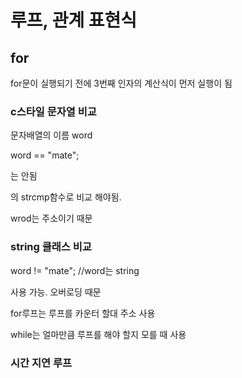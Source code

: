 # 루프, 관계 표현식

## for

for문이 실행되기 전에 3번째 인자의 계산식이 먼저 실행이 됨

### c스타일 문자열 비교

문자배열의 이름 word 

word == "mate";

는 안됨

<cstring>의 strcmp함수로 비교 해야됨.

wrod는 주소이기 때문


### string 클래스 비교

word != "mate"; //word는 string

사용 가능. 오버로딩 때문


for루프는 루프를 카운터 할대 주소 사용

while는 얼마만큼 루프를 해야 할지 모를 때 사용

### 시간 지연 루프
